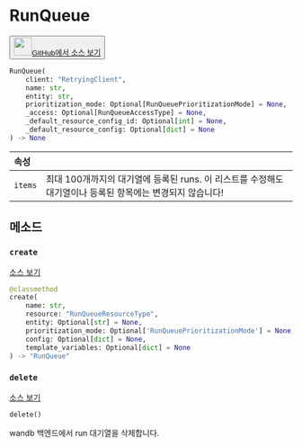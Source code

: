 # RunQueue

<p><button style={{display: 'flex', alignItems: 'center', backgroundColor: 'white', border: '1px solid #ddd', padding: '10px', borderRadius: '6px', cursor: 'pointer', boxShadow: '0 2px 3px rgba(0,0,0,0.1)', transition: 'all 0.3s'}}><a href='https://www.github.com/wandb/wandb/tree/v0.18.0/wandb/apis/public/jobs.py#L433-L651' style={{fontSize: '1.2em', display: 'flex', alignItems: 'center'}}><img src='https://github.githubassets.com/images/modules/logos_page/GitHub-Mark.png' height='32px' width='32px' style={{marginRight: '10px'}}/>GitHub에서 소스 보기</a></button></p>


```python
RunQueue(
    client: "RetryingClient",
    name: str,
    entity: str,
    prioritization_mode: Optional[RunQueuePrioritizationMode] = None,
    _access: Optional[RunQueueAccessType] = None,
    _default_resource_config_id: Optional[int] = None,
    _default_resource_config: Optional[dict] = None
) -> None
```

| 속성 |  |
| :--- | :--- |
|  `items` |  최대 100개까지의 대기열에 등록된 runs. 이 리스트를 수정해도 대기열이나 등록된 항목에는 변경되지 않습니다! |

## 메소드

### `create`

[소스 보기](https://www.github.com/wandb/wandb/tree/v0.18.0/wandb/apis/public/jobs.py#L638-L651)

```python
@classmethod
create(
    name: str,
    resource: "RunQueueResourceType",
    entity: Optional[str] = None,
    prioritization_mode: Optional['RunQueuePrioritizationMode'] = None,
    config: Optional[dict] = None,
    template_variables: Optional[dict] = None
) -> "RunQueue"
```

### `delete`

[소스 보기](https://www.github.com/wandb/wandb/tree/v0.18.0/wandb/apis/public/jobs.py#L514-L536)

```python
delete()
```

wandb 백엔드에서 run 대기열을 삭제합니다.